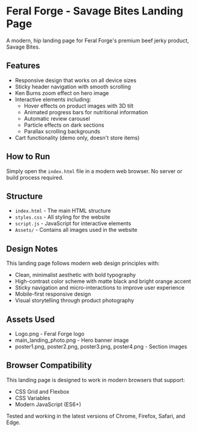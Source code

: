 # Feral Forge - Savage Bites Landing Page

A modern, hip landing page for Feral Forge's premium beef jerky product, Savage Bites.

## Features

- Responsive design that works on all device sizes
- Sticky header navigation with smooth scrolling
- Ken Burns zoom effect on hero image
- Interactive elements including:
  - Hover effects on product images with 3D tilt
  - Animated progress bars for nutritional information
  - Automatic review carousel
  - Particle effects on dark sections
  - Parallax scrolling backgrounds
- Cart functionality (demo only, doesn't store items)

## How to Run

Simply open the `index.html` file in a modern web browser. No server or build process required.

## Structure

- `index.html` - The main HTML structure
- `styles.css` - All styling for the website
- `script.js` - JavaScript for interactive elements
- `Assets/` - Contains all images used in the website

## Design Notes

This landing page follows modern web design principles with:

- Clean, minimalist aesthetic with bold typography
- High-contrast color scheme with matte black and bright orange accent
- Sticky navigation and micro-interactions to improve user experience
- Mobile-first responsive design
- Visual storytelling through product photography

## Assets Used

- Logo.png - Feral Forge logo
- main_landing_photo.png - Hero banner image
- poster1.png, poster2.png, poster3.png, poster4.png - Section images

## Browser Compatibility

This landing page is designed to work in modern browsers that support:
- CSS Grid and Flexbox
- CSS Variables
- Modern JavaScript (ES6+)

Tested and working in the latest versions of Chrome, Firefox, Safari, and Edge. 